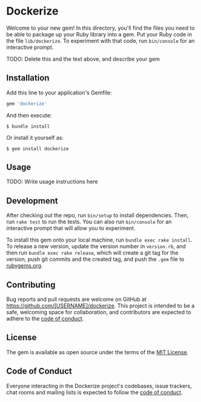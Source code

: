 # Dockerize

Welcome to your new gem! In this directory, you'll find the files you need to be able to package up your Ruby library into a gem. Put your Ruby code in the file `lib/dockerize`. To experiment with that code, run `bin/console` for an interactive prompt.

TODO: Delete this and the text above, and describe your gem

## Installation

Add this line to your application's Gemfile:

```ruby
gem 'dockerize'
```

And then execute:

    $ bundle install

Or install it yourself as:

    $ gem install dockerize

## Usage

TODO: Write usage instructions here

## Development

After checking out the repo, run `bin/setup` to install dependencies. Then, run `rake test` to run the tests. You can also run `bin/console` for an interactive prompt that will allow you to experiment.

To install this gem onto your local machine, run `bundle exec rake install`. To release a new version, update the version number in `version.rb`, and then run `bundle exec rake release`, which will create a git tag for the version, push git commits and the created tag, and push the `.gem` file to [rubygems.org](https://rubygems.org).

## Contributing

Bug reports and pull requests are welcome on GitHub at https://github.com/[USERNAME]/dockerize. This project is intended to be a safe, welcoming space for collaboration, and contributors are expected to adhere to the [code of conduct](https://github.com/[USERNAME]/dockerize/blob/main/CODE_OF_CONDUCT.md).

## License

The gem is available as open source under the terms of the [MIT License](https://opensource.org/licenses/MIT).

## Code of Conduct

Everyone interacting in the Dockerize project's codebases, issue trackers, chat rooms and mailing lists is expected to follow the [code of conduct](https://github.com/[USERNAME]/dockerize/blob/main/CODE_OF_CONDUCT.md).

